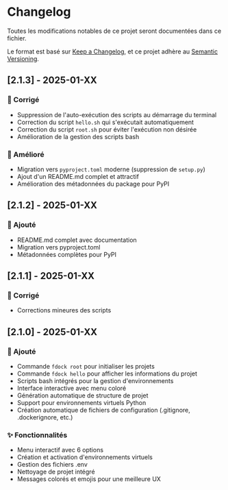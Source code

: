 # Changelog

Toutes les modifications notables de ce projet seront documentées dans ce fichier.

Le format est basé sur [Keep a Changelog](https://keepachangelog.com/fr/1.0.0/),
et ce projet adhère au [Semantic Versioning](https://semver.org/spec/v2.0.0.html).

## [2.1.3] - 2025-01-XX

### 🔧 Corrigé
- Suppression de l'auto-exécution des scripts au démarrage du terminal
- Correction du script `hello.sh` qui s'exécutait automatiquement
- Correction du script `root.sh` pour éviter l'exécution non désirée
- Amélioration de la gestion des scripts bash

### 🚀 Amélioré
- Migration vers `pyproject.toml` moderne (suppression de `setup.py`)
- Ajout d'un README.md complet et attractif
- Amélioration des métadonnées du package pour PyPI

## [2.1.2] - 2025-01-XX

### 🚀 Ajouté
- README.md complet avec documentation
- Migration vers pyproject.toml
- Métadonnées complètes pour PyPI

## [2.1.1] - 2025-01-XX

### 🔧 Corrigé
- Corrections mineures des scripts

## [2.1.0] - 2025-01-XX

### 🚀 Ajouté
- Commande `fdock root` pour initialiser les projets
- Commande `fdock hello` pour afficher les informations du projet
- Scripts bash intégrés pour la gestion d'environnements
- Interface interactive avec menu coloré
- Génération automatique de structure de projet
- Support pour environnements virtuels Python
- Création automatique de fichiers de configuration (.gitignore, .dockerignore, etc.)

### ✨ Fonctionnalités
- Menu interactif avec 6 options
- Création et activation d'environnements virtuels
- Gestion des fichiers .env
- Nettoyage de projet intégré
- Messages colorés et emojis pour une meilleure UX 